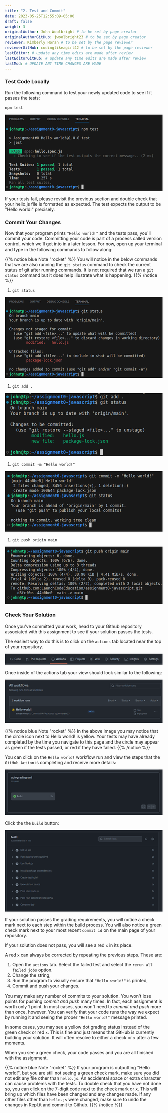 ```yaml
---
title: "2. Test and Commit"
date: 2023-05-25T12:55:09-05:00
draft: false
weight: 3
originalAuthor: John Woolbright # to be set by page creator
originalAuthorGitHub: jwoolbright23 # to be set by page creator
reviewer: Kimberly Horan # to be set by the page reviewer
reviewerGitHub: codinglikeagirl42 # to be set by the page reviewer
lastEditor: # update any time edits are made after review
lastEditorGitHub: # update any time edits are made after review
lastMod: # UPDATE ANY TIME CHANGES ARE MADE
---
```


### Test Code Locally

Run the following command to test your newly updated code to see if it passes the tests:

```bash
npm test
```

![Image of terminal window after running the npm test command](pictures/npm-test.png?classes=border)

If your tests fail, please revisit the previous section and double check that your hello.js file is formatted as expected. The test expects the output to be "Hello world!" precisely.

### Commit Your Changes

Now that your program prints `"Hello world!"` and the tests pass, you'll commit your code. Committing your code is part of a process called version control, which we'll get into in a later lesson. For now, open up your terminal and type in the following commands to follow along:

{{% notice blue Note "rocket" %}}
You will notice in the below commands that we are also running the `git status` command to check the current status of git after running commands. It is not required that we run a `git status` command but it does help illustrate what is happening.
{{% /notice %}}

1. `git status`

![Image of terminal window after running the git status command](pictures/git-status.png?classes=border)

1. `git add .`

![Image of terminal window after running the git add . command](pictures/git-add.png?classes=border)

1. `git commit -m "Hello world!"`

![Image of terminal window after running the git commit command with "Hello World as commit message](pictures/git-commit.png?classes=border)

1. `git push origin main`

![Image of terminal window after running the git push command](pictures/git-push.png?classes=border)

### Check Your Solution

Once you've committed your work, head to your Github repository associated with this assignment to see if your solution passes the tests.

The easiest way to do this is to click on the `actions` tab located near the top of your repository.

![Image of github options within main repository page containing the actions tab](pictures/github-menu-options.png?classes=border)

Once inside of the actions tab your view should look similar to the following:

![Image of github actions view within github repository](pictures/actions-view.png?classes=border)

{{% notice blue Note "rocket" %}}
In the above image you may notice that the circle icon next to Hello world! is yellow. Your tests may have already completed by the time you navigate to this page and the circle may appear as green if the tests passed, or red if they have failed.
{{% /notice %}}

You can click on the `Hello world!` workflow run and view the steps that the `GitHub Action` is completing and receive more details:

![View after selecting the specific Hello world! workflow run within GitHub Actions](pictures/autograding-yml-view.png?classes=border)

Click the the `build` button:

![View of the actual GitHub actions build steps](pictures/build.png?classes=border)

If your solution passes the grading requirements, you will notice a check mark next to each step within the build process. You will also notice a green check mark next to your most recent `commit id` on the main page of your repository.

If your solution does not pass, you will see a red `x` in its place.

A red `x` can always be corrected by repeating the previous steps. These are:

1. Open the `actions` tab. Select the failed test and select the `rerun all failed jobs` option.
1. Change the string,
1. Run the program to visually ensure that `"Hello world!"` is printed,
1. Commit and push your changes.

You may make any number of commits to your solution. You won't lose points for pushing *commit and push* many times. In fact, each assignment is worth only 1 point. In most cases, you won't need to *commit and push* more than once, however. You can verify that your code runs the way we expect by running it and seeing the proper `"Hello world!"` message printed.

In some cases, you may see a yellow dot grading status instead of the green check or red `x`. This is fine and just means that GitHub is currently building your solution. It will often resolve to either a check or `x` after a few moments.

When you see a green check, your code passes and you are all finished with the assignment.

{{% notice blue Note "rocket" %}}
If your program is outputting "Hello world!", but you are still not seeing a green check mark, make sure you did not edit any file other than `hello.js`. An accidental space or extra character can cause problems with the tests. To double check that you have not done so, you can click on the 7-digit code next to the check mark or x. This will bring up which files have been changed and any changes made. If any other files other than `hello.js` were changed, make sure to undo the changes in Repl.it and commit to Github.
{{% /notice %}}
